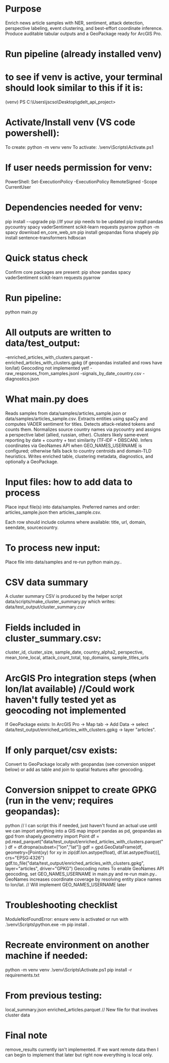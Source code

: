 # Purpose
Enrich news article samples with NER, sentiment, attack detection, perspective labeling, event clustering, and best-effort coordinate inference. Produce auditable tabular outputs and a GeoPackage ready for ArcGIS Pro.

# Run pipeline (already installed venv)
# to see if venv is active, your terminal should look similar to this if it is:
(venv) PS C:\Users\jscso\Desktop\gdelt_api_project>

# Activate/Install venv (VS code powershell):
To create: python -m venv venv
To activate: .\venv\Scripts\Activate.ps1

# If user needs permission for venv:
PowerShell: Set-ExecutionPolicy -ExecutionPolicy RemoteSigned -Scope CurrentUser

# Dependencies needed for venv:
pip install --upgrade pip  //If your pip needs to be updated
pip install pandas pycountry spacy vaderSentiment scikit-learn requests pyarrow
python -m spacy download en_core_web_sm
pip install geopandas fiona shapely
pip install sentence-transformers hdbscan

# Quick status check
Confirm core packages are present:
pip show pandas spacy vaderSentiment scikit-learn requests pyarrow

# Run pipeline:
python main.py

# All outputs are written to data/test_output:
-enriched_articles_with_clusters.parquet
-enriched_articles_with_clusters.gpkg (if geopandas installed and rows have lon/lat) Geocoding not implemented yet!
-raw_responses_from_samples.jsonl
-signals_by_date_country.csv
-diagnostics.json

# What main.py does
Reads samples from data/samples/articles_sample.json or data/samples/articles_sample.csv.
Extracts entities using spaCy and computes VADER sentiment for titles.
Detects attack-related tokens and counts them.
Normalizes source country names via pycountry and assigns a perspective label (allied, russian, other).
Clusters likely same‑event reporting by date + country + text similarity (TF‑IDF + DBSCAN).
Infers coordinates via GeoNames API when GEO_NAMES_USERNAME is configured; otherwise falls back to country centroids and domain-TLD heuristics.
Writes enriched table, clustering metadata, diagnostics, and optionally a GeoPackage.

# Input files: how to add data to process
Place input file(s) into data/samples.
Preferred names and order: articles_sample.json then articles_sample.csv.

Each row should include columns where available: title, url, domain, seendate, sourcecountry.

# To process new input:
Place file into data/samples and re-run python main.py..

# CSV data summary
A cluster summary CSV is produced by the helper script data/scripts/make_cluster_summary.py which writes:
data/test_output/cluster_summary.csv

# Fields included in cluster_summary.csv:
cluster_id, cluster_size, sample_date, country_alpha2, perspective, mean_tone_local, attack_count_total, top_domains, sample_titles_urls

# ArcGIS Pro integration steps (when lon/lat available) //Could work haven't fully tested yet as geocoding not implemented
If GeoPackage exists:
In ArcGIS Pro → Map tab → Add Data → select data/test_output/enriched_articles_with_clusters.gpkg → layer "articles".

# If only parquet/csv exists:
Convert to GeoPackage locally with geopandas (see conversion snippet below) or add as table and join to spatial features after geocoding.

# Conversion snippet to create GPKG (run in the venv; requires geopandas):
python    // I can script this if needed, just haven't found an actual use until we can import anything into a GIS map
import pandas as pd, geopandas as gpd
from shapely.geometry import Point
df = pd.read_parquet("data/test_output/enriched_articles_with_clusters.parquet")
df = df.dropna(subset=["lon","lat"])
gdf = gpd.GeoDataFrame(df, geometry=[Point(xy) for xy in zip(df.lon.astype(float), df.lat.astype(float))], crs="EPSG:4326")
gdf.to_file("data/test_output/enriched_articles_with_clusters.gpkg", layer="articles", driver="GPKG")
Geocoding notes
To enable GeoNames API geocoding, set GEO_NAMES_USERNAME in main.py and re-run main.py.. GeoNames increases coordinate coverage by resolving entity place names to lon/lat.    // Will implement GEO_NAMES_USERNAME later

# Troubleshooting checklist
ModuleNotFoundError: ensure venv is activated or run with .\venv\Scripts\python.exe -m pip install <package>.

# Recreate environment on another machine if needed:
python -m venv venv
.\venv\Scripts\Activate.ps1
pip install -r requirements.txt

# From previous testing:
local_summary.json
enriched_articles.parquet    // New file for that involves cluster data

# Final note
remove_results currently isn't implemented. If we want remote data then I can begin to implement that later but right now everything is local only.